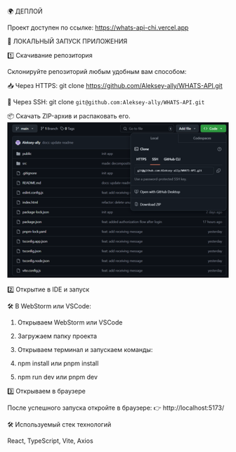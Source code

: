 🌍 ДЕПЛОЙ

Проект доступен по ссылке: https://whats-api-chi.vercel.app


🚀 ЛОКАЛЬНЫЙ ЗАПУСК ПРИЛОЖЕНИЯ


1️⃣ Скачивание репозитория

Склонируйте репозиторий любым удобным вам способом:

📥 Через HTTPS: git clone https://github.com/Aleksey-ally/WHATS-API.git

🔑 Через SSH: git clone `git@github.com:Aleksey-ally/WHATS-API.git`

📦 Скачать ZIP-архив и распаковать его.
![screen-download.png](assets/screenDownload.png)


2️⃣ Открытие в IDE и запуск

🛠 В WebStorm или VSCode:

1) Открываем WebStorm или VSCode

2) Загружаем папку проекта

3) Открываем терминал и запускаем команды:

4) npm install или pnpm install

5) npm run dev или pnpm dev


3️⃣ Открываем в браузере

После успешного запуска откройте в браузере: 👉 http://localhost:5173/


🛠 Используемый стек технологий

React, TypeScript, Vite, Axios
